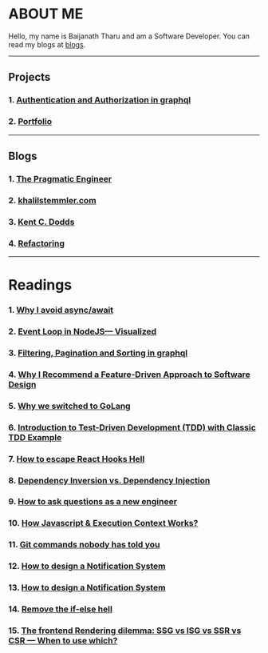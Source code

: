 # ABOUT ME

Hello, my name is Baijanath Tharu and am a Software Developer. You can read my blogs at [blogs](https://bntharu.com.np/blogs).

---

## Projects

### 1. [Authentication and Authorization in graphql](https://github.com/baijanathTharu/auth-graphql)
### 2. [Portfolio](https://www.bntharu.com.np/)

---

## Blogs

### 1. [The Pragmatic Engineer](https://blog.pragmaticengineer.com/)
### 2. [khalilstemmler.com](https://khalilstemmler.com/)
### 3. [Kent C. Dodds](https://kentcdodds.com/blog)
### 4. [Refactoring](https://refactoring.com/)

---

# Readings

### 1. [Why I avoid async/await](https://uniqname.medium.com/why-i-avoid-async-await-7be98014b73e)

### 2. [Event Loop in NodeJS— Visualized](https://medium.com/@mmoshikoo/event-loop-in-nodejs-visualized-235867255e81)
### 3. [Filtering, Pagination and Sorting in graphql](https://www.howtographql.com/graphql-js/8-filtering-pagination-and-sorting/)
### 4. [Why I Recommend a Feature-Driven Approach to Software Design](https://khalilstemmler.com/articles/software-design-architecture/feature-driven/)
### 5. [Why we switched to GoLang](https://medium.com/@samuellaroche/why-we-switched-to-golang-53cb15868eef)
### 6. [Introduction to Test-Driven Development (TDD) with Classic TDD Example](https://khalilstemmler.com/articles/test-driven-development/introduction-to-tdd/)
### 7. [How to escape React Hooks Hell](https://medium.com/battlefy/how-to-escape-react-hooks-hell-a66c0d142c9e)
### 8. [Dependency Inversion vs. Dependency Injection](https://betterprogramming.pub/straightforward-simple-dependency-inversion-vs-dependency-injection-7d8c0d0ed28e)
### 9. [How to ask questions as a new engineer](https://genericmikechen.hashnode.dev/how-to-ask-questions-as-a-new-engineer)
### 10. [How Javascript & Execution Context Works?](https://medium.com/@muhammad.umair1019/how-javascript-execution-context-works-3ce9fef228d5)
### 11. [Git commands nobody has told you](https://bootcamp.uxdesign.cc/git-commands-nobody-has-told-you-cd7025bea8db)
### 12. [How to design a Notification System](https://leandrofranchi.medium.com/how-to-design-a-notification-system-23f381cdeb00)
### 13. [How to design a Notification System](https://leandrofranchi.medium.com/how-to-design-a-notification-system-23f381cdeb00)
### 14. [Remove the if-else hell](https://medium.com/javarevisited/remove-the-if-else-hell-java-7927194bd2e)
### 15. [The frontend Rendering dilemma: SSG vs ISG vs SSR vs CSR — When to use which?](https://medium.com/@amine.elwer/the-frontend-rendering-dilemma-ssg-vs-isg-vs-ssr-vs-csr-when-to-use-which-c1d4597aef67)
